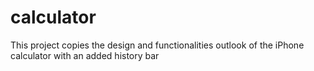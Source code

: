 # calculator
This project copies the design and functionalities outlook of the iPhone calculator with an added history bar
